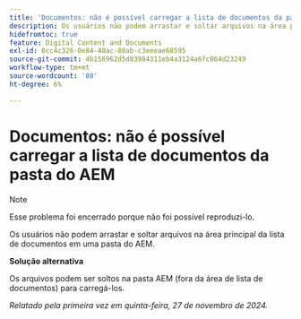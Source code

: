 ```yaml
---
title: 'Documentos: não é possível carregar a lista de documentos da pasta do AEM'
description: Os usuários não podem arrastar e soltar arquivos na área principal da lista de documentos em uma pasta do AEM.
hidefromtoc: true
feature: Digital Content and Documents
exl-id: 0cc4c326-0e84-40ac-80ab-c3eeeae68595
source-git-commit: 4b156962d5d83984311eb4a3124a6fc864d23249
workflow-type: tm+mt
source-wordcount: '80'
ht-degree: 6%

---
```


# Documentos: não é possível carregar a lista de documentos da pasta do AEM

>[!NOTE]
>
>Esse problema foi encerrado porque não foi possível reproduzi-lo.

Os usuários não podem arrastar e soltar arquivos na área principal da lista de documentos em uma pasta do AEM.

**Solução alternativa**

Os arquivos podem ser soltos na pasta AEM (fora da área de lista de documentos) para carregá-los.

_Relatado pela primeira vez em quinta-feira, 27 de novembro de 2024._
